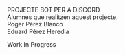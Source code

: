 PROJECTE BOT PER A DISCORD  
Alumnes que realitzen aquest projecte.  
Roger Pérez Blanco  
Eduard Pérez Heredia  
  
Work In Progress  
